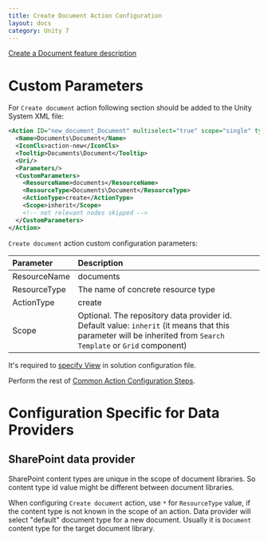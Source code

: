 ```yaml
---
title: Create Document Action Configuration
layout: docs
category: Unity 7
---
```

[Create a Document feature description](../../features/document-management/create-document.md)

# Custom Parameters

For `Create document` action following section should be added to the Unity System XML file:
 
```xml
<Action ID="new_document_Document" multiselect="true" scope="single" type="toolbar">
  <Name>Documents\Document</Name>
  <IconCls>action-new</IconCls>
  <Tooltip>Documents\Document</Tooltip>
  <Uri/>
  <Parameters/>
  <CustomParameters>
    <ResourceName>documents</ResourceName>
    <ResourceType>Documents\Document</ResourceType>
    <ActionType>create</ActionType>
    <Scope>inherit</Scope>
    <!-- not relevant nodes skipped -->
  </CustomParameters>
</Action>
```

`Create document` action custom configuration parameters:

| Parameter   | Description |
|:------------|:------------|
|ResourceName | documents   |
|ResourceType | The name of concrete resource type |
|ActionType   | create      |
|Scope        | Optional. The repository data provider id. Default value: `inherit` (it means that this parameter will be inherited from `Search Template` or `Grid` component) |

It's required to [specify View](../tags-list/views-tag.md) in solution configuration file.

Perform the rest of [Common Action Configuration Steps](../actions.md#common-actions-configuration-steps).

# Configuration Specific for Data Providers

## SharePoint data provider

SharePoint content types are unique in the scope of document libraries. 
So content type id value might be different between document libraries. 

When configuring `Create document` action, use `*` for `ResourceType` value, if the content type is not known in the scope of an action.
Data provider will select "default" document type for a new document.
Usually it is `Document` content type for the target document library.

 
